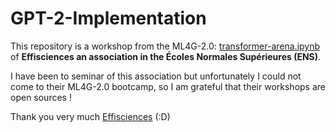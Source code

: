 # GPT-2-Implementation

This repository is a workshop from the ML4G-2.0: [transformer-arena.ipynb](https://github.com/EffiSciencesResearch/ML4G-2.0/tree/master/workshops/transformer) of **Effisciences an association in the Écoles Normales Supérieures (ENS)**.

I have been to seminar of this association but unfortunately I could not come to their ML4G-2.0 bootcamp, so I am grateful that their workshops are open sources !

Thank you very much [Effisciences](https://www.effisciences.org/) (:D)
